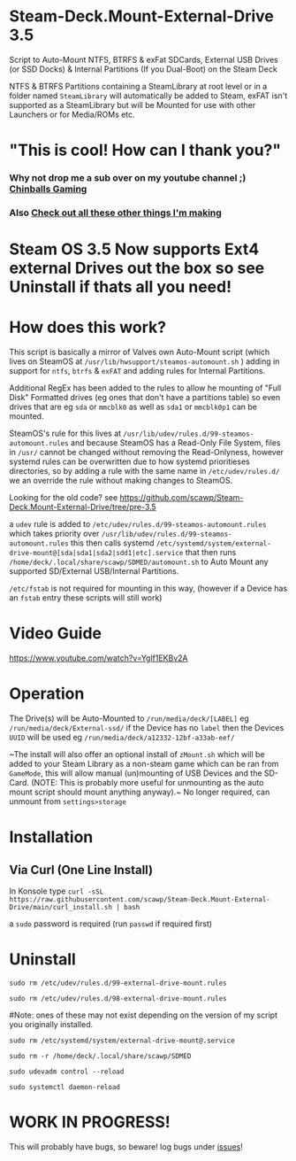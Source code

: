 # Steam-Deck.Mount-External-Drive 3.5
Script to Auto-Mount NTFS, BTRFS & exFat SDCards, External USB Drives (or SSD Docks) & Internal Partitions (If you Dual-Boot) on the Steam Deck

NTFS & BTRFS Partitions containing a SteamLibrary at root level or in a folder named `SteamLibrary` will automatically be added to Steam, exFAT isn't supported as a SteamLibrary but will be Mounted for use with other Launchers or for Media/ROMs etc.

# "This is cool! How can I thank you?"
### Why not drop me a sub over on my youtube channel ;) [Chinballs Gaming](https://www.youtube.com/chinballsTV?sub_confirmation=1)

### Also [Check out all these other things I'm making](https://github.com/scawp/Steam-Deck.Tools-List)


# Steam OS 3.5 Now supports Ext4 external Drives out the box so see **Uninstall** if thats all you need!

# How does this work?

This script is basically a mirror of Valves own Auto-Mount script (which lives on SteamOS at `/usr/lib/hwsupport/steamos-automount.sh` ) adding in support for `ntfs`, `btrfs` & `exFAT` and adding rules for Internal Partitions.

Additional RegEx has been added to the rules to allow he mounting of "Full Disk" Formatted drives (eg ones that don't have a partitions table) so even drives that are eg `sda` or `mmcblk0` as well as `sda1` or `mmcblk0p1` can be mounted.

SteamOS's rule for this lives at `/usr/lib/udev/rules.d/99-steamos-automount.rules` and because SteamOS has a Read-Only File System, files in `/usr/` cannot be changed without removing the Read-Onlyness, however systemd rules can be overwritten due to how systemd prioritieses directories, so by adding a rule with the same name in `/etc/udev/rules.d/` we an override the rule without making changes to SteamOS.

Looking for the old code? see https://github.com/scawp/Steam-Deck.Mount-External-Drive/tree/pre-3.5

a `udev` rule is added to `/etc/udev/rules.d/99-steamos-automount.rules` which takes priority over `/usr/lib/udev/rules.d/99-steamos-automount.rules` 
this then calls systemd `/etc/systemd/system/external-drive-mount@[sda|sda1|sda2|sdd1|etc].service`
that then runs `/home/deck/.local/share/scawp/SDMED/automount.sh` to Auto Mount any supported SD/External USB/Internal Partitions.

`/etc/fstab` is not required for mounting in this way, (however if a Device has an `fstab` entry these scripts will still work)

# Video Guide

https://www.youtube.com/watch?v=Yglf1EKBv2A

# Operation

The Drive(s) will be Auto-Mounted to `/run/media/deck/[LABEL]` eg `/run/media/deck/External-ssd/` if the Device has no `label` then the Devices `UUID` will be used eg `/run/media/deck/a12332-12bf-a33ab-eef/`

~The install will also offer an optional install of `zMount.sh` which will be added to your Steam Library as a non-steam game which can be ran from `GameMode`, this will allow manual (un)mounting of USB Devices and the SD-Card. (NOTE: This is probably more useful for unmounting as the auto mount script should mount anything anyway).~ No longer required, can unmount from `settings>storage`

# Installation

## Via Curl (One Line Install)

In Konsole type `curl -sSL https://raw.githubusercontent.com/scawp/Steam-Deck.Mount-External-Drive/main/curl_install.sh | bash`

a `sudo` password is required (run `passwd` if required first)

# Uninstall

`sudo rm /etc/udev/rules.d/99-external-drive-mount.rules`

`sudo rm /etc/udev/rules.d/98-external-drive-mount.rules`

#Note: ones of these may not exist depending on the version of my script you originally installed.

`sudo rm /etc/systemd/system/external-drive-mount@.service`

`sudo rm -r /home/deck/.local/share/scawp/SDMED`

`sudo udevadm control --reload`

`sudo systemctl daemon-reload`

# WORK IN PROGRESS!

This will probably have bugs, so beware! log bugs under [issues](https://github.com/scawp/Steam-Deck.Mount-External-Drive/issues)!
